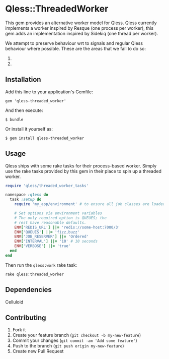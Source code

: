 # Qless::ThreadedWorker

This gem provides an alternative worker model for Qless. Qless currently implements a worker inspired by Resque (one process per worker), this gem adds an implementation inspired by Sidekiq (one thread per worker).

We attempt to preserve behaviour wrt to signals and regular Qless behaviour where possible. These are the areas that we fail to do so:

1.
2. 

## Installation

Add this line to your application's Gemfile:

    gem 'qless-threaded_worker'

And then execute:

    $ bundle

Or install it yourself as:

    $ gem install qless-threaded_worker

## Usage

Qless ships with some rake tasks for their process-based worker. Simply use the rake tasks provided by this gem in their place to spin up a threaded worker.

``` ruby
require 'qless/threaded_worker_tasks'

namespace :qless do
  task :setup do
    require 'my_app/environment' # to ensure all job classes are loaded

    # Set options via environment variables
    # The only required option is QUEUES; the
    # rest have reasonable defaults.
    ENV['REDIS_URL'] ||= 'redis://some-host:7000/3'
    ENV['QUEUES'] ||= 'fizz,buzz'
    ENV['JOB_RESERVER'] ||= 'Ordered'
    ENV['INTERVAL'] ||= '10' # 10 seconds
    ENV['VERBOSE'] ||= 'true'
  end
end
```

Then run the `qless:work` rake task:

    rake qless:threaded_worker

## Dependencies

Celluloid

## Contributing

1. Fork it
2. Create your feature branch (`git checkout -b my-new-feature`)
3. Commit your changes (`git commit -am 'Add some feature'`)
4. Push to the branch (`git push origin my-new-feature`)
5. Create new Pull Request
